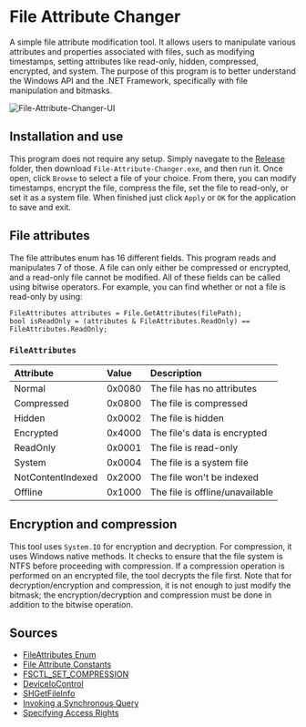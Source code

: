 # File Attribute Changer
A simple file attribute modification tool. It allows users to manipulate various
attributes and properties associated with files, such as modifying timestamps, setting
attributes like read-only, hidden, compressed, encrypted, and system. The purpose of
this program is to better understand the Windows API and the .NET Framework,
specifically with file manipulation and bitmasks.

![File-Attribute-Changer-UI](https://github.com/JulianOzelRose/File-Attribute-Changer/assets/95890436/608ddf0c-72f2-4f22-afa0-c67b6e66a1e3)

## Installation and use
This program does not require any setup. Simply navegate to the [Release](https://github.com/JulianOzelRose/File-Attribute-Changer/tree/master/File-Attribute-Changer/bin/x64/Release)
folder, then download ```File-Attribute-Changer.exe```, and then run it. Once open, click ```Browse``` to select a file of your choice. From there,
you can modify timestamps, encrypt the file, compress the file, set the file to read-only, or set it as a system file. When finished just click
```Apply``` or ```OK``` for the application to save and exit.

## File attributes
The file attributes enum has 16 different fields. This program reads and manipulates 7 of those. A file can only either be compressed or encrypted,
and a read-only file cannot be modified. All of these fields can be called using bitwise operators. For example, you can find whether or not a file
is read-only by using:

```
FileAttributes attributes = File.GetAttributes(filePath);
bool isReadOnly = (attributes & FileAttributes.ReadOnly) == FileAttributes.ReadOnly;
```

###       ```FileAttributes```                                  ###
| **Attribute**          | **Value** | **Description**                 |
| :---                   | :---      | :---                            |
| Normal                 | 0x0080    | The file has no attributes      |
| Compressed             | 0x0800    | The file is compressed          |
| Hidden                 | 0x0002    | The file is hidden              |
| Encrypted              | 0x4000    | The file's data is encrypted    |
| ReadOnly               | 0x0001    | The file is read-only           |
| System                 | 0x0004    | The file is a system file       |
| NotContentIndexed      | 0x2000    | The file won't be indexed       |
| Offline                | 0x1000    | The file is offline/unavailable |

## Encryption and compression
This tool uses ```System.IO``` for encryption and decryption. For compression, it uses Windows native methods. It checks to ensure that the
file system is NTFS before proceeding with compression. If a compression operation is performed on an encrypted file, the tool
decrypts the file first. Note that for decryption/encryption and compression, it is not enough to just modify the bitmask; the encryption/decryption
and compression must be done in addition to the bitwise operation.

## Sources
- [FileAttributes Enum](https://learn.microsoft.com/en-us/dotnet/api/system.io.fileattributes?view=net-7.0)
- [File Attribute Constants](https://learn.microsoft.com/en-us/windows/win32/fileio/file-attribute-constants)
- [FSCTL_SET_COMPRESSION](https://learn.microsoft.com/en-us/windows/win32/api/winioctl/ni-winioctl-fsctl_set_compression)
- [DeviceIoControl](https://learn.microsoft.com/en-us/windows/win32/api/ioapiset/nf-ioapiset-deviceiocontrol)
- [SHGetFileInfo](https://learn.microsoft.com/en-us/previous-versions/windows/embedded/aa453700(v=msdn.10))
- [Invoking a Synchronous Query](https://learn.microsoft.com/en-us/windows/win32/wmisdk/invoking-a-synchronous-query)
- [Specifying Access Rights](https://learn.microsoft.com/en-us/windows-hardware/drivers/kernel/access-mask)
